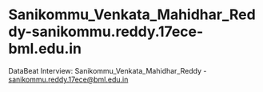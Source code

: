 # Sanikommu_Venkata_Mahidhar_Reddy-sanikommu.reddy.17ece-bml.edu.in
DataBeat Interview: Sanikommu_Venkata_Mahidhar_Reddy - sanikommu.reddy.17ece@bml.edu.in
